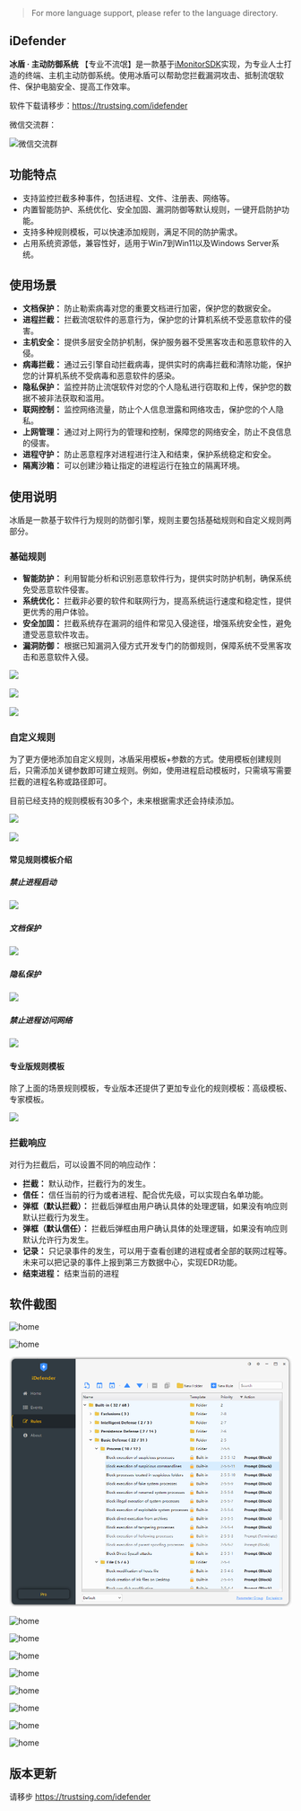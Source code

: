 > For more language support, please refer to the language directory.

## iDefender

**冰盾 · 主动防御系统**  【专业不流氓】是一款基于[iMonitorSDK](https://imonitorsdk.com/)实现，为专业人士打造的终端、主机主动防御系统。使用冰盾可以帮助您拦截漏洞攻击、抵制流氓软件、保护电脑安全、提高工作效率。

软件下载请移步：https://trustsing.com/idefender

微信交流群：

![微信交流群](./doc/wechat_group.png)

## 功能特点

- 支持监控拦截多种事件，包括进程、文件、注册表、网络等。
- 内置智能防护、系统优化、安全加固、漏洞防御等默认规则，一键开启防护功能。
- 支持多种规则模板，可以快速添加规则，满足不同的防护需求。
- 占用系统资源低，兼容性好，适用于Win7到Win11以及Windows Server系统。

## 使用场景

- **文档保护：** 防止勒索病毒对您的重要文档进行加密，保护您的数据安全。
- **进程拦截：** 拦截流氓软件的恶意行为，保护您的计算机系统不受恶意软件的侵害。
- **主机安全：** 提供多层安全防护机制，保护服务器不受黑客攻击和恶意软件的入侵。
- **病毒拦截：** 通过云引擎自动拦截病毒，提供实时的病毒拦截和清除功能，保护您的计算机系统不受病毒和恶意软件的感染。
- **隐私保护：** 监控并防止流氓软件对您的个人隐私进行窃取和上传，保护您的数据不被非法获取和滥用。
- **联网控制：** 监控网络流量，防止个人信息泄露和网络攻击，保护您的个人隐私。
- **上网管理：** 通过对上网行为的管理和控制，保障您的网络安全，防止不良信息的侵害。
- **进程守护：** 防止恶意程序对进程进行注入和结束，保护系统稳定和安全。
- **隔离沙箱：** 可以创建沙箱让指定的进程运行在独立的隔离环境。

## 使用说明

冰盾是一款基于软件行为规则的防御引擎，规则主要包括基础规则和自定义规则两部分。

### 基础规则

- **智能防护：** 利用智能分析和识别恶意软件行为，提供实时防护机制，确保系统免受恶意软件侵害。
- **系统优化：** 拦截非必要的软件和联网行为，提高系统运行速度和稳定性，提供更优秀的用户体验。
- **安全加固：** 拦截系统存在漏洞的组件和常见入侵途径，增强系统安全性，避免遭受恶意软件攻击。
- **漏洞防御：** 根据已知漏洞入侵方式开发专门的防御规则，保障系统不受黑客攻击和恶意软件入侵。

![](./doc/rule_system_opt.png)

![](./doc/rule_vul_defense.png)

![](./doc/rule_reforce.png)

### 自定义规则

为了更方便地添加自定义规则，冰盾采用模板+参数的方式。使用模板创建规则后，只需添加关键参数即可建立规则。例如，使用进程启动模板时，只需填写需要拦截的进程名称或路径即可。

目前已经支持的规则模板有30多个，未来根据需求还会持续添加。

![](./doc/templates.png)

![](./doc/templates_2.png)

#### 常见规则模板介绍

##### 禁止进程启动

![](./doc/rule_process.png)


##### 文档保护

![](./doc/rule_file_protect.png)

##### 隐私保护

![](./doc/rule_privacy.png)

##### 禁止进程访问网络

![](./doc/rule_process_network.png)

#### 专业版规则模板

除了上面的场景规则模板，专业版本还提供了更加专业化的规则模板：高级模板、专家模板。

![](./doc/rule_adv.png)

### 拦截响应

对行为拦截后，可以设置不同的响应动作：

- **拦截：** 默认动作，拦截行为的发生。
- **信任：** 信任当前的行为或者进程、配合优先级，可以实现白名单功能。
- **弹框（默认拦截）：** 拦截后弹框由用户确认具体的处理逻辑，如果没有响应则默认拦截行为发生。
- **弹框（默认信任）：** 拦截后弹框由用户确认具体的处理逻辑，如果没有响应则默认允许行为发生。
- **记录：** 只记录事件的发生，可以用于查看创建的进程或者全部的联网过程等。未来可以把记录的事件上报到第三方数据中心，实现EDR功能。
- **结束进程：** 结束当前的进程

## 软件截图

![home](./doc/home.png)

![home](./doc/record.png)

![home](./doc/rules.png)

![home](./doc/ask.png)

![home](./doc/templates.png)

![home](./doc/templates_2.png)

![home](./doc/rule_process.png)

![home](./doc/rule_file_protect.png)

![home](./doc/rule_privacy.png)

![home](./doc/rule_adv.png)

![home](./doc/about.png)

## 版本更新

请移步 https://trustsing.com/idefender


